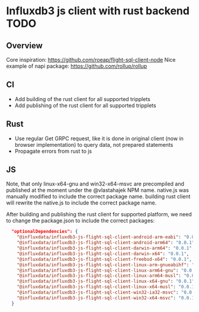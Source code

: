 
# Influxdb3 js client with rust backend TODO
## Overview
 Core inspiration: https://github.com/roeap/flight-sql-client-node
 Nice example of napi package: https://github.com/rollup/rollup 

## CI
- Add building of the rust client for all supported tripplets
- Add publishing of the rust client for all supported tripplets


## Rust
 - Use regular Get GRPC request, like it is done in original client (now in browser implementation) to query data, not prepared statements
 - Propagate errors from rust to js


## JS
Note, that only linux-x64-gnu and win32-x64-msvc are precompiled and published at the moment under the @vlastahajek NPM name.
native.js was manually modified to include the correct package name.
building rust client will rewrite the native.js to include the correct package name.

After building and publishing the rust client for supported platform, we need to change the package.json to include the correct packages:

```json
  "optionalDependencies": {
    "@influxdata/influxdb3-js-flight-sql-client-android-arm-eabi": "0.0.1",
    "@influxdata/influxdb3-js-flight-sql-client-android-arm64": "0.0.1",
    "@influxdata/influxdb3-js-flight-sql-client-darwin-arm64": "0.0.1",
    "@influxdata/influxdb3-js-flight-sql-client-darwin-x64": "0.0.1",
    "@influxdata/influxdb3-js-flight-sql-client-freebsd-x64": "0.0.1",
    "@influxdata/influxdb3-js-flight-sql-client-linux-arm-gnueabihf": "0.0.1",
    "@influxdata/influxdb3-js-flight-sql-client-linux-arm64-gnu": "0.0.1",
    "@influxdata/influxdb3-js-flight-sql-client-linux-arm64-musl": "0.0.1",
    "@influxdata/influxdb3-js-flight-sql-client-linux-x64-gnu": "0.0.1",
    "@influxdata/influxdb3-js-flight-sql-client-linux-x64-musl": "0.0.1",
    "@influxdata/influxdb3-js-flight-sql-client-win32-ia32-msvc": "0.0.1",
    "@influxdata/influxdb3-js-flight-sql-client-win32-x64-msvc": "0.0.1"
  }
```

